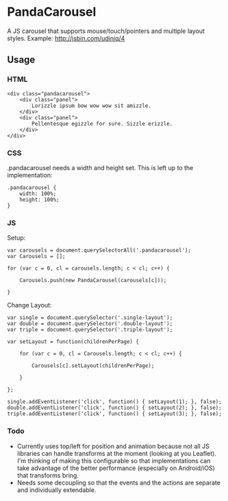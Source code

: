 # PandaCarousel #

A JS carousel that supports mouse/touch/pointers and multiple layout styles. Example: http://jsbin.com/udiniq/4

## Usage ##

### HTML ###

	<div class="pandacarousel">
		<div class="panel">
			Lorizzle ipsum bow wow wow sit amizzle.
		</div>
	    <div class="panel">
	    	Pellentesque egizzle for sure. Sizzle erizzle.
	    </div>
	</div>

### CSS ###

.pandacarousel needs a width and height set. This is left up to the implementation:

	.pandacarousel {
		width: 100%;
		height: 100%;
	}

### JS ###

Setup:

	var carousels = document.querySelectorAll('.pandacarousel');
	var Carousels = [];
	
	for (var c = 0, cl = carousels.length; c < cl; c++) {
	
		Carousels.push(new PandaCarousel(carousels[c]));
	
	}

Change Layout:

	var single = document.querySelector('.single-layout');
	var double = document.querySelector('.double-layout');
	var triple = document.querySelector('.triple-layout');
	
	var setLayout = function(childrenPerPage) {
	
		for (var c = 0, cl = Carousels.length; c < cl; c++) {
		  
			Carousels[c].setLayout(childrenPerPage);
		
		}
	
	};
	
	single.addEventListener('click', function() { setLayout(1); }, false);
	double.addEventListener('click', function() { setLayout(2); }, false);
	triple.addEventListener('click', function() { setLayout(3); }, false);


### Todo ###

- Currently uses top/left for position and animation because not all JS libraries can handle transforms at the moment (looking at you Leaflet). I'm thinking of making this configurable so that implementations can take advantage of the better performance (especially on Android/iOS) that transforms bring.
- Needs some decoupling so that the events and the actions are separate and individually extendable.
